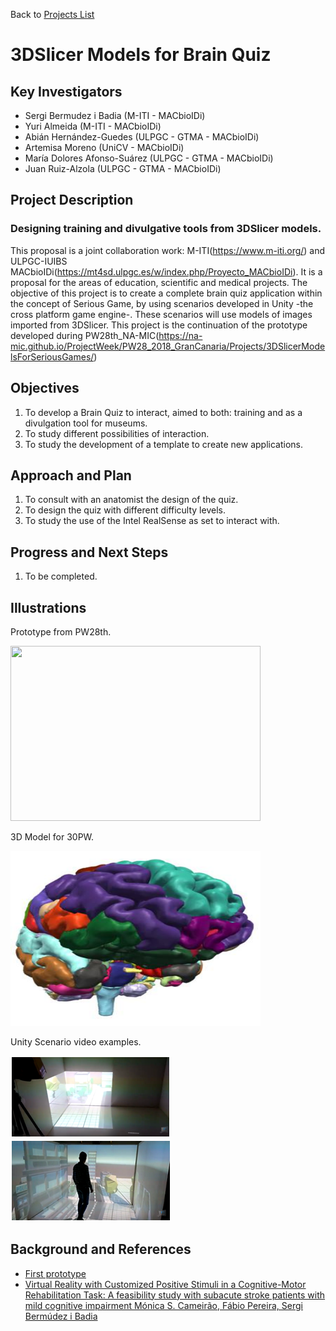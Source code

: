Back to [Projects List](../../README.md#ProjectsList)

# 3DSlicer Models for Brain Quiz

## Key Investigators

- Sergi Bermudez i Badia (M-ITI - MACbioIDi)
- Yuri Almeida (M-ITI - MACbioIDi)
- Abián Hernández-Guedes (ULPGC - GTMA - MACbioIDi)
- Artemisa Moreno (UniCV - MACbioIDi)
- María Dolores Afonso-Suárez (ULPGC - GTMA - MACbioIDi)
- Juan Ruiz-Alzola (ULPGC - GTMA - MACbioIDi)

## Project Description

### Designing training and divulgative tools from 3DSlicer models.

This proposal is a joint collaboration work: M-ITI(https://www.m-iti.org/) and ULPGC-IUIBS MACbioIDi(https://mt4sd.ulpgc.es/w/index.php/Proyecto_MACbioIDi). It is a proposal for the areas of education, scientific and medical projects. The objective of this project is to create a complete brain quiz application within the concept of Serious Game, by using scenarios developed in Unity -the cross platform game engine-. These scenarios will use models of images imported from 3DSlicer. This project is the continuation of the prototype developed during PW28th_NA-MIC(https://na-mic.github.io/ProjectWeek/PW28_2018_GranCanaria/Projects/3DSlicerModelsForSeriousGames/)


## Objectives

1. To develop a Brain Quiz to interact, aimed to both: training and as a divulgation tool for museums.
1. To study different possibilities of interaction.
1. To study the development of a template to create new applications.

## Approach and Plan

1. To consult with an anatomist the design of the quiz.
1. To design the quiz with different difficulty levels.
1. To study the use of the Intel RealSense as set to interact with.

## Progress and Next Steps

1. To be completed.

## Illustrations
Prototype from PW28th.

<img src="PelvisQuiz.jpg" width="400" height="280">

3D Model for 30PW.

<img src="BrainModel.jpg" width="400" height="280">

Unity Scenario video examples.

[![Watch the video](CaveUnity_1.png)](https://www.youtube.com/watch?v=wXCQJktzXis&list=PLr1mTM03DyQ_8DbbGY4pfbsgm6zHjQfzY&index=19)
[![Watch the video](CaveUnity_2.png)](https://www.youtube.com/watch?v=eQMNyAurvVo)


## Background and References

+ [First prototype](https://na-mic.github.io/ProjectWeek/PW28_2018_GranCanaria/Projects/3DSlicerModelsForSeriousGames/)
+ [Virtual Reality with Customized Positive Stimuli in a Cognitive-Motor Rehabilitation Task: A feasibility study with subacute stroke patients with mild cognitive impairment
Mónica S. Cameirão, Fábio Pereira, Sergi Bermúdez i Badia](https://neurorehabilitation.m-iti.org/lab/wp-content/plugins/zotpress/lib/request/request.dl.php?api_user_id=161215&key=4ZQMQFB3&content_type=application/pdf)

